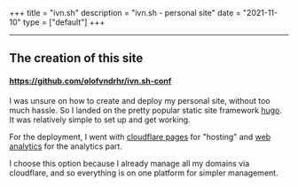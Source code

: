 +++
title = "ivn.sh"
description = "ivn.sh - personal site"
date = "2021-11-10"
type = ["default"]
+++

---

## The creation of this site

#### https://github.com/olofvndrhr/ivn.sh-conf

I was unsure on how to create and deploy my personal site, without too much hassle.
So I landed on the pretty popular static site framework [hugo](https://gohugo.io/).
It was relatively simple to set up and get working.

For the deployment, I went with [cloudflare pages](https://developers.cloudflare.com/pages/)
for "hosting" and [web analytics](https://developers.cloudflare.com/analytics/web-analytics)
for the analytics part.

I choose this option because I already manage all my domains via cloudflare, and so everything is on one platform for simpler management.
